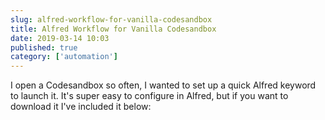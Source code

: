 ```yaml
---
slug: alfred-workflow-for-vanilla-codesandbox
title: Alfred Workflow for Vanilla Codesandbox
date: 2019-03-14 10:03
published: true
category: ['automation']
---
```


I open a Codesandbox so often, I wanted to set up a quick Alfred keyword to launch it.
It's super easy to configure in Alfred, but if you want to download it I've included it below:

